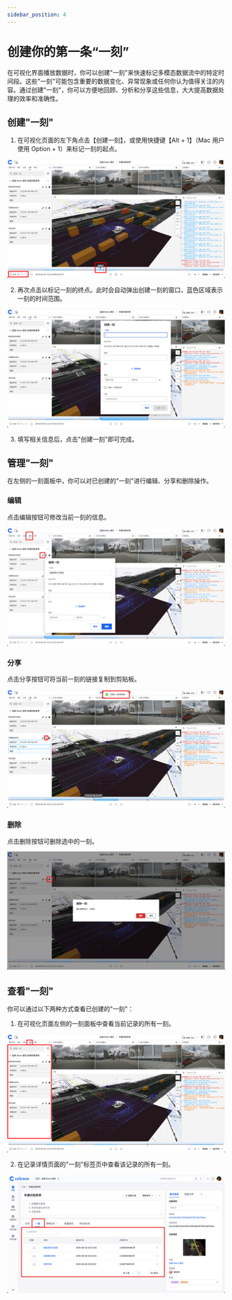 ```yaml
---
sidebar_position: 4
---
```


# 创建你的第一条“一刻”

在可视化界面播放数据时，你可以创建"一刻"来快速标记多模态数据流中的特定时间段。这些"一刻"可能包含重要的数据变化、异常现象或任何你认为值得关注的内容。通过创建"一刻"，你可以方便地回顾、分析和分享这些信息，大大提高数据处理的效率和准确性。

## 创建"一刻"

1. 在可视化页面的左下角点击【创建一刻】，或使用快捷键【Alt + 1】（Mac 用户使用 Option + 1）来标记一刻的起点。

![创建一刻起点](./img2/2-4-create-moment-start.png)

2. 再次点击以标记一刻的终点。此时会自动弹出创建一刻的窗口，蓝色区域表示一刻的时间范围。

![创建一刻终点](./img2/2-4-create-moment-end.png)

3. 填写相关信息后，点击"创建一刻"即可完成。

## 管理"一刻"

在左侧的一刻面板中，你可以对已创建的"一刻"进行编辑、分享和删除操作。

### 编辑

点击编辑按钮可修改当前一刻的信息。

![编辑一刻](./img2/2-4-edit-moment.png)

### 分享

点击分享按钮可将当前一刻的链接复制到剪贴板。

![分享一刻](./img2/2-4-share-moment.png)

### 删除

点击删除按钮可删除选中的一刻。

![删除一刻](./img2/2-4-delete-moment-confirm.png)

## 查看"一刻"

你可以通过以下两种方式查看已创建的"一刻"：

1. 在可视化页面左侧的一刻面板中查看当前记录的所有一刻。

![查看一刻面板](./img2/2-4-view-moment-panel.png)

2. 在记录详情页面的"一刻"标签页中查看该记录的所有一刻。

![查看一刻详情](./img2/2-4-view-record-moment-list.png)
